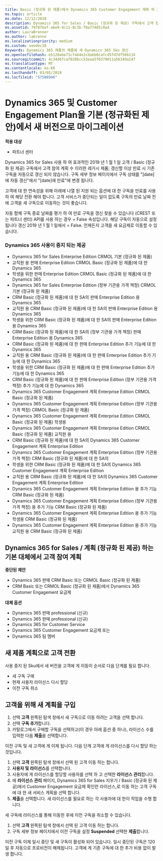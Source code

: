 ```yaml
---
title: Basic (정규화 된 제품)에서 Dynamics 365 Customer Engagement 계획 하 고를 최신 버전으로 마이그레이션 | 파트너 센터
ms.topic: article
ms.date: 12/12/2018
description: Dynamics 365 for Sales / Basic (정규화 된 제공) 구독에서 고객 참여 계획 갱신할 수 없습니다.
ms.assetid: 79787bef-a6e9-4c11-8c3b-f0a77485c0a4
author: LauraBrenner
ms.author: labrenne
ms.localizationpriority: medium
ms.custom: seodec18
Keywords: Dynamics 365 제품의 제품에 새 Dynamics 365 Sku 갱신
ms.openlocfilehash: e5128abe71cfab4e2cdabb0cafcd5fd7df56b116
ms.sourcegitcommit: 4c34d6fcaf020bcc53eaa5f0379011a56149a14f
ms.translationtype: MT
ms.contentlocale: ko-KR
ms.lasthandoff: 03/05/2019
ms.locfileid: "57586946"
---
```

# <a name="migrate-dynamics-365-and-customer-engagement-plan-from-basic-qualified-offers-to-newer-versions"></a>Dynamics 365 및 Customer Engagement Plan을 기본 (정규화된 제안)에서 새 버전으로 마이그레이션

**적용 대상**

-  파트너 센터

Dynamics 365 for Sales 사용 하 여 효과적인 2019 년 1 월 1 일 고객 / Basic (정규화 된 제공) 구독에서 고객 참여 계획 수 이러한 레거시 제품; 갱신할 이상 만료 시 기존 구독을 자동으로 갱신 되지 않습니다. 구독 세부 정보 페이지에서 구독 상태를 "[date]에 자동 갱신"에서 "[date]에 만료"에 변경 됩니다. 


고객에 대 한 연속성을 위해 아래에 나열 된 지원 되는 옵션에 대 한 구독을 만료를 사용 하 여 해당 전환 해야 합니다. 고객 서비스가 중단되는 일이 없도록 구독의 만료 날짜 전에 고객을 새 구독으로 이동하는 것이 좋습니다.

자동 함께 구독 종료 날짜를 평가 하 여 만료 구독을 갱신 찾을 수 있습니다 (CREST 또는 파트너 센터) API를 사용 하는 경우 = False 속성입니다. 해당 구독이 자동으로 설정 됩니다 갱신 2019 년 1 월 1 일에서 = False. 언제든지 고객을 새 요금제로 이동할 수 있습니다. 

### <a name="the-dynamics-365-offers-being-retired"></a>Dynamics 365 사용이 중지 되는 제공

- Dynamics 365 for Sales Enterprise Edition CRMOL 기본 (정규화 된 제품)
- 교직원 용 판매 Enterprise Edition CRMOL Basic (정규화 된 제품)에 대 한 Dynamics 365
- 학생을 위한 판매 Enterprise Edition CRMOL Basic (정규화 된 제품)에 대 한 Dynamics 365
- Dynamics 365 for Sales Enterprise Edition (정부 기관용 가격 책정) CRMOL 기본 (정규화 된 제품)
- CRM Basic (정규화 된 제품)에 대 한 SA의 판매 Enterprise Edition 용 Dynamics 365
- 교직원 용 CRM Basic (정규화 된 제품)에 대 한 SA의 판매 Enterprise Edition 용 Dynamics 365
- 학생을 위한 CRM Basic (정규화 된 제품)에 대 한 SA의 판매 Enterprise Edition 용 Dynamics 365
- CRM Basic (정규화 된 제품)에 대 한 SA의 (정부 기관용 가격 책정) 판매 Enterprise Edition 용 Dynamics 365
- CRM Basic (정규화 된 제품)에 대 한 판매 Enterprise Edition 추가 기능에 대 한 Dynamics 365
- 교직원 용 CRM Basic (정규화 된 제품)에 대 한 판매 Enterprise Edition 추가 기능에 대 한 Dynamics 365
- 학생을 위한 CRM Basic (정규화 된 제품)에 대 한 판매 Enterprise Edition 추가 기능에 대 한 Dynamics 365
- CRM Basic (정규화 된 제품)에 대 한 판매 Enterprise Edition (정부 기관용 가격 책정) 추가 기능에 대 한 Dynamics 365
- Dynamics 365 Customer Engagement 계획 Enterprise Edition CRMOL Basic (정규화 된 제품)
- Dynamics 365 Customer Engagement 계획 Enterprise Edition (정부 기관용 가격 책정) CRMOL Basic (정규화 된 제품)
- Dynamics 365 Customer Engagement 계획 Enterprise Edition CRMOL Basic (정규화 된 제품) 학생용
- Dynamics 365 Customer Engagement 계획 Enterprise Edition CRMOL Basic (정규화 된 제품) 교직원 용
- CRM Basic (정규화 된 제품)에 대 한 SA의 Dynamics 365 Customer Engagement 계획 Enterprise Edition
- Dynamics 365 Customer Engagement 계획 Enterprise Edition (정부 기관용 가격 책정) CRM Basic (정규화 된 제품)에 대 한 SA의
- 학생을 위한 CRM Basic (정규화 된 제품)에 대 한 SA의 Dynamics 365 Customer Engagement 계획 Enterprise Edition
- 교직원 용 CRM Basic (정규화 된 제품)에 대 한 SA의 Dynamics 365 Customer Engagement 계획 Enterprise Edition
- Dynamics 365 Customer Engagement 계획 Enterprise Edition 용 추가 기능 CRM Basic (정규화 된 제품)
- Dynamics 365 Customer Engagement 계획 Enterprise Edition (정부 기관용 가격 책정) 용 추가 기능 CRM Basic (정규화 된 제품)
- Dynamics 365 Customer Engagement 계획 Enterprise Edition 용 추가 기능 학생용 CRM Basic (정규화 된 제품)
- Dynamics 365 Customer Engagement 계획 Enterprise Edition 용 추가 기능 교직원 용 CRM Basic (정규화 된 제품)



## <a name="dynamics-365-for-sales-customer-engagement-plan-from-basic-qualified-offers-replacement-plans"></a>Dynamics 365 for Sales / 계획 (정규화 된 제공) 하는 기본 대체에서 고객 참여 계획

**중단된 제안**   

- Dynamics 365 판매 CRM Basic 또는 CRMOL Basic (정규화 된 제품)
- CRM Basic 또는 CRMOL Basic (정규화 된 제품)에서 Dynamics 365 Customer Engagement 요금제

**대체 옵션**
- Dynamics 365 판매 professional (신규)
- Dynamics 365 판매 professional (신규)
- Dynamics 365 for Customer Service
- Dynamics 365 Customer Engagement 요금제 또는
- Dynamics 365 팀 멤버



## <a name="transition-customers-to-new-product-plans"></a>새 제품 계획으로 고객 전환

사용 중지 된 Sku에서 새 버전을 고객에 게 이동이 순서로 다음 단계를 필요 합니다.

- 새 구독 구매
- 현재 사용자 라이선스 다시 할당
- 이전 구독 취소

## <a name="purchase-the-new-plan-for-your-customer"></a>고객을 위해 새 계획을 구입

1. 선택 **고객** 왼쪽된 탐색 창에서 새 구독으로 이동 하려는 고객을 선택 합니다.
2. 선택 **구독 추가**합니다.
3. 카탈로그에서 구매할 구독을 선택하고(이 경우 아래 옵션 중 하나), 라이선스 수를 입력한 다음 **제출**을 선택합니다. 

이전 구독 및 새 고객에 게 이제 됩니다. 다음 단계 고객에 게 라이선스를 다시 할당 하는 것입니다.

1. 선택 **고객** 왼쪽된 탐색 창에서 선택 된 고객 이동 하는 합니다.
2. **사용자 및 라이선스**를 선택합니다.
3. 사용자에 게 라이선스를 할당할 사용자를 선택 하 고 선택한 **라이선스 관리**합니다. 
4. 에 **라이선스 관리** 페이지, Dynamics 365 for Sales 지우기 / Basic (정규화 된 제공)에서 Customer Engagement 요금제 확인란 라이선스,로 이동 하는 고객 구독에 대 한 새 서비스 계획을 선택 합니다. 
5. **제출**을 선택합니다. 새 라이선스를 필요로 하는 각 사용자에 대 한이 작업을 수행 합니다. 

새 구독에 라이선스를 통해 이동한 후에 이전 구독을 취소할 수 있습니다. 

1. 선택 **고객** 왼쪽된 탐색 창에서 선택 된 고객 이동 하는 합니다.
2. 구독 세부 정보 페이지에서 이전 구독을 설정 **Suspended** 선택한 **제출**합니다.

이전 구독 이제 일시 중단 및 새 구독이 활성화 되어 있습니다. 일시 중단된 구독은 120일 후 자동으로 프로비전이 해제됩니다. 고객에 게 기존 구독에 대 한 추가 비용 없이 발생 합니다.
 

 



